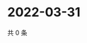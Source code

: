 # 2022-03-31

共 0 条

<!-- BEGIN WEIBO -->
<!-- 最后更新时间 Thu Mar 31 2022 20:32:27 GMT+0800 (China Standard Time) -->

<!-- END WEIBO -->
